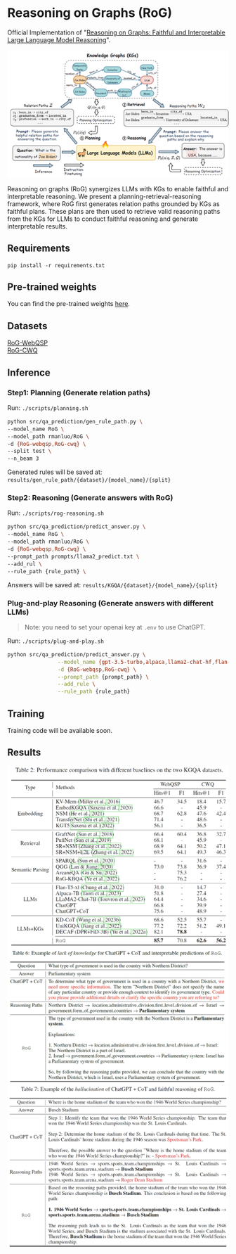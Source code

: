 # Reasoning on Graphs (RoG)
Official Implementation of "[Reasoning on Graphs: Faithful and Interpretable Large Language Model Reasoning](https://arxiv.org/abs/2310.01061)".

<img src="resources/rog.png" width = "600" />

Reasoning on graphs (RoG) synergizes LLMs with KGs to enable faithful and interpretable reasoning. We present a planning-retrieval-reasoning framework, where RoG first generates relation paths grounded by KGs as faithful plans. These plans are then used to retrieve valid reasoning paths from the KGs for LLMs to conduct faithful reasoning and generate interpretable results.

## Requirements
```
pip install -r requirements.txt
```

## Pre-trained weights
You can find the pre-trained weights [here](https://huggingface.co/rmanluo/RoG).

## Datasets
[RoG-WebQSP](https://huggingface.co/datasets/rmanluo/RoG-webqsp)   
[RoG-CWQ](https://huggingface.co/datasets/rmanluo/RoG-cwq)
## Inference

### Step1: Planning (Generate relation paths)
Run: `./scripts/planning.sh`
```bash
python src/qa_prediction/gen_rule_path.py \
--model_name RoG \
--model_path rmanluo/RoG \
-d {RoG-webqsp,RoG-cwq} \
--split test \
--n_beam 3
```
Generated rules will be saved at: `results/gen_rule_path/{dataset}/{model_name}/{split}`
### Step2: Reasoning (Generate answers with RoG)
Run: `./scripts/rog-reasoning.sh`
```bash
python src/qa_prediction/predict_answer.py \
--model_name RoG \
--model_path rmanluo/RoG \
-d {RoG-webqsp,RoG-cwq} \
--prompt_path prompts/llama2_predict.txt \
--add_rul \
--rule_path {rule_path} \
```
Answers will be saved at: `results/KGQA/{dataset}/{model_name}/{split}`

### Plug-and-play Reasoning (Generate answers with different LLMs)
> Note: you need to set your openai key at `.env` to use ChatGPT.

Run: `./scripts/plug-and-play.sh`
```bash
python src/qa_prediction/predict_answer.py \
                --model_name {gpt-3.5-turbo,alpaca,llama2-chat-hf,flan-t5} \
                -d {RoG-webqsp,RoG-cwq} \
                --prompt_path {prompt_path} \
                --add_rule \
                --rule_path {rule_path}
```

## Training

Training code will be available soon.

## Results
<img src="resources/results.png" width = "600" />
<img src="resources/lack_of_knowledge.png" width = "600" />
<img src="resources/hallucination.png" width = "600" />